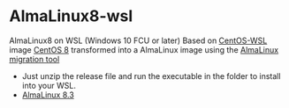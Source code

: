 # AlmaLinux8-wsl
AlmaLinux8 on WSL (Windows 10 FCU or later)
Based on [CentOS-WSL](https://github.com/mishamosher/CentOS-WSL) image [CentOS 8](https://github.com/mishamosher/CentOS-WSL/releases/tag/8.3-2011) transformed into a AlmaLinux image using the [AlmaLinux migration tool](https://github.com/AlmaLinux/almalinux-deploy/blob/master/almalinux-deploy.sh)

* Just unzip the release file and run the executable in the folder to install into your WSL.
* [AlmaLinux 8.3](https://github.com/jonathan-dove/AlmaLinux8-wsl/releases/download/v8.3/AlmaLinux8.zip)

